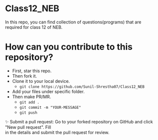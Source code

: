 # Class12_NEB

In this repo, you can find collection of questions(programs) that are required for class 12 of NEB.

# How can you contribute to this repository?
- First, star this repo.
- Then fork it.
- Clone it to your local device.
  - `git clone https://github.com/Sunil-Shrestha07/Class12_NEB`
- Add your files under specific folder.
- Then make PR/MR.
  - `git add .`
  - `git commit -m "YOUR-MESSAGE"`
  - `git push`

✨ Submit a pull request: Go to your forked repository on GitHub and click "New pull request". Fill <br /> in the details and submit the pull request for review.
